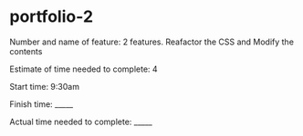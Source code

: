 # portfolio-2

Number and name of feature: 2 features. Reafactor the CSS and Modify the contents

Estimate of time needed to complete: 4

Start time: 9:30am

Finish time: _____

Actual time needed to complete: _____